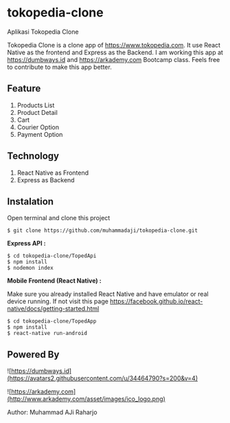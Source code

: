 # tokopedia-clone
Aplikasi Tokopedia Clone

Tokopedia Clone is a clone app of https://www.tokopedia.com. It use React Native as the frontend and Express as the Backend. I am working this app at https://dumbways.id and https://arkademy.com Bootcamp class. Feels free to contribute to make this app better.

## Feature

1. Products List
2. Product Detail
3. Cart
4. Courier Option
5. Payment Option

## Technology

1. React Native as Frontend
2. Express as Backend

## Instalation

Open terminal and clone this project
```
$ git clone https://github.com/muhammadaji/tokopedia-clone.git
```

**Express API :**

```
$ cd tokopedia-clone/TopedApi
$ npm install
$ nodemon index
```

**Mobile Frontend (React Native) :**

Make sure you already installed React Native and have emulator or real device running. If not visit this page https://facebook.github.io/react-native/docs/getting-started.html

```
$ cd tokopedia-clone/TopedApp
$ npm install
$ react-native run-android
```

## Powered By 

![https://dumbways.id](https://avatars2.githubusercontent.com/u/34464790?s=200&v=4)

![https://arkademy.com](http://www.arkademy.com/asset/images/ico_logo.png)

Author: Muhammad AJi Raharjo

